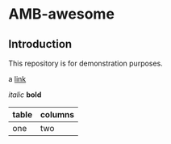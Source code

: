 # AMB-awesome

## Introduction

This repository is for demonstration purposes.

a [link](http://github.com)

*italic* **bold**

|table|columns|
|--|--|
|one | two|
